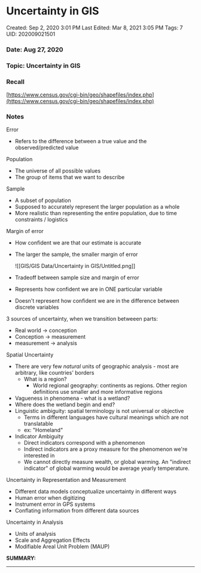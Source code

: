 # Uncertainty in GIS

Created: Sep 2, 2020 3:01 PM
Last Edited: Mar 8, 2021 3:05 PM
Tags: 7
UID: 202009021501

### Date: Aug 27, 2020

### Topic: Uncertainty in GIS

### Recall

[https://www.census.gov/cgi-bin/geo/shapefiles/index.php](https://www.census.gov/cgi-bin/geo/shapefiles/index.php)

### Notes

Error

- Refers to the difference between a true value and the observed/predicted value

Population

- The universe of all possible values
- The group of items that we want to describe

Sample

- A subset of population
- Supposed to accurately represent the larger population as a whole
- More realistic than representing the entire population, due to time constraints / logistics

Margin of error

- How confident we are that our estimate is accurate
- The larger the sample, the smaller margin of error

    ![[GIS/GIS Data/Uncertainty in GIS/Untitled.png]]

- Tradeoff between sample size and margin of error
- Represents how confident we are in ONE particular variable
- Doesn't represent how confident we are in the difference between discrete variables

3 sources of uncertainty, when we transition betweeen parts:

- Real world → conception
- Conception → measurement
- measurement → analysis

Spatial Uncertainty

- There are very few *natural* units of geographic analysis - most are arbitrary, like countries' borders
    - What is a region?
        - World regional geography: continents as regions. Other region definitions use smaller and more informative regions
- Vagueness in phenomena - what is a wetland?
- Where does the wetland begin and end?
- Linguistic ambiguity: spatial terminology is not universal or objective
    - Terms in different languages have cultural meanings which are not translatable
    - ex: "Homeland"
- Indicator Ambiguity
    - Direct indicators correspond with a phenomenon
    - Indirect indicators are a proxy measure for the phenomenon we're interested in
    - We cannot directly measure wealth, or global warming. An "indirect indicator" of global warming would be average yearly temperature.

Uncertainty in Representation and Measurement

- Different data models conceptualize uncertainty in different ways
- Human error when digitizing
- Instrument error in GPS systems
- Conflating information from different data sources

Uncertainty in Analysis

- Units of analysis
- Scale and Aggregation Effects
- Modifiable Areal Unit Problem (MAUP)

**SUMMARY:**

---
